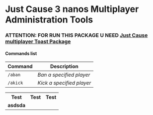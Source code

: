 # Just Cause 3 nanos Multiplayer Administration Tools

### ATTENTION: FOR RUN THIS PACKAGE U NEED [Just Cause multiplayer Toast Package](https://github.com/Daranix/jcmp-toast)


#### Commands list

Command | Description 
--- | --- 
`/aban` | *Ban a specified player* 
`/akick` | *Kick a specified player* 

<table>
  <tr>
    <th>Test</th>
    <th>Test</th>
    <th><b>Test</b></th>
  </tr>
  <tr><td><b>asdsda</b></td></tr>
</table>
